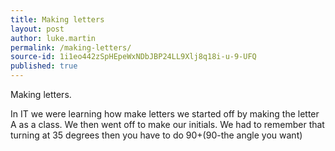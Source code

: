 ```yaml
---
title: Making letters
layout: post
author: luke.martin
permalink: /making-letters/
source-id: 1i1eo442zSpHEpeWxNDbJBP24LL9Xlj8q18i-u-9-UFQ
published: true
---
```

Making letters.

In IT we were learning how make letters we started off by making the letter A as a class. We then went off to make our initials. We had to remember that turning at 35 degrees then you have to do 90+(90-the angle you want)

